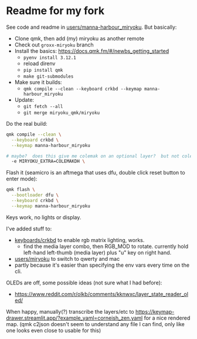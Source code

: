 # Readme for my fork

See code and readme in [users/manna-harbour_miryoku](./users/manna-harbour_miryoku/readme.org).  But basically:
- Clone qmk, then add (my) miryoku as another remote
- Check out `groxx-miryoku` branch
- Install the basics: https://docs.qmk.fm/#/newbs_getting_started
  - `pyenv install 3.12.1`
  - reload direnv
  - `pip install qmk`
  - `make git-submodules`
- Make sure it builds:
  - `qmk compile --clean --keyboard crkbd --keymap manna-harbour_miryoku `
- Update:
  - `git fetch --all`
  - `git merge miryoku_qmk/miryoku`

Do the real build:
```sh
qmk compile --clean \
  --keyboard crkbd \
  --keymap manna-harbour_miryoku

# maybe?  does this give me colemak on an optional layer?  but not colemak-tap?  sounds odd, not sure where it's documented...
  -e MIRYOKU_EXTRA=COLEMAKDH \
```

Flash it (seamicro is an aftmega that uses dfu, double click reset button to enter mode):
```sh
qmk flash \
  --bootloader dfu \
  --keyboard crkbd \
  --keymap manna-harbour_miryoku
```
Keys work, no lights or display.

I've added stuff to:
- [keyboards/crkbd](./keyboards/crkbd/) to enable rgb matrix lighting, works.
  - find the media layer combo, then RGB_MOD to rotate.  currently hold left-hand left-thumb (media layer) plus "u" key on right hand.
- [users/miryoku](./users/manna-harbour_miryoku/custom_rules.mk) to switch to qwerty and mac
- partly because it's easier than specifying the env vars every time on the cli.

OLEDs are off, some possible ideas (not sure what I had before):
- https://www.reddit.com/r/olkb/comments/kknwxc/layer_state_reader_oled/

When happy, manually(?) transcribe the layers/etc to https://keymap-drawer.streamlit.app/?example_yaml=corneish_zen.yaml for a nice rendered map.
(qmk c2json doesn't seem to understand any file I can find, only like one looks even close to usable for this)
